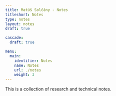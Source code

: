 ```yaml
---
title: Matúš Solčány - Notes
titleshort: Notes
type: notes
layout: notes
draft: true

cascade:
  draft: true

menu:
  main:
    identifier: Notes
    name: Notes
    url: ./notes
    weight: 3
---
```


This is a collection of research and technical notes.
